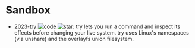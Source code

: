 # Sandbox

- [2023-try ![code](https://ng-tech.icu/assets/code.svg) ![star](https://img.shields.io/github/stars/binpash/try)](https://github.com/binpash/try): try lets you run a command and inspect its effects before changing your live system. try uses Linux's namespaces (via unshare) and the overlayfs union filesystem.
